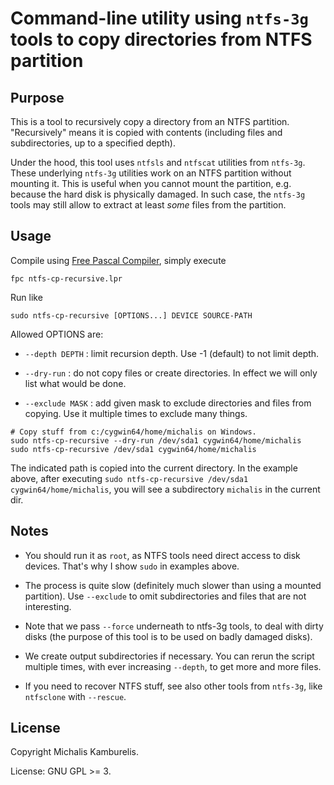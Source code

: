 # Command-line utility using `ntfs-3g` tools to copy directories from NTFS partition

## Purpose

This is a tool to recursively copy a directory from an NTFS partition. "Recursively" means it is copied with contents (including files and subdirectories, up to a specified depth).

Under the hood, this tool uses `ntfsls` and `ntfscat` utilities from `ntfs-3g`. These underlying `ntfs-3g` utilities work on an NTFS partition without mounting it. This is useful when you cannot mount the partition, e.g. because the hard disk is physically damaged. In such case, the `ntfs-3g` tools may still allow to extract at least *some* files from the partition.

## Usage

Compile using [Free Pascal Compiler](https://www.freepascal.org/), simply execute

```
fpc ntfs-cp-recursive.lpr
```

Run like

```
sudo ntfs-cp-recursive [OPTIONS...] DEVICE SOURCE-PATH
```

Allowed OPTIONS are:

* `--depth DEPTH` : limit recursion depth. Use -1 (default) to not limit depth.

* `--dry-run` : do not copy files or create directories. In effect we will only list what would be done.

* `--exclude MASK` : add given mask to exclude directories and files from copying. Use it multiple times to exclude many things.

```
# Copy stuff from c:/cygwin64/home/michalis on Windows.
sudo ntfs-cp-recursive --dry-run /dev/sda1 cygwin64/home/michalis
sudo ntfs-cp-recursive /dev/sda1 cygwin64/home/michalis
```

The indicated path is copied into the current directory. In the example above, after executing `sudo ntfs-cp-recursive /dev/sda1 cygwin64/home/michalis`, you will see a subdirectory `michalis` in the current dir.

## Notes

* You should run it as `root`, as NTFS tools need direct access to disk devices. That's why I show `sudo` in examples above.

* The process is quite slow (definitely much slower than using a mounted partition). Use `--exclude` to omit subdirectories and files that are not interesting.

* Note that we pass `--force` underneath to ntfs-3g tools, to deal with dirty disks (the purpose of this tool is to be used on badly damaged disks).

* We create output subdirectories if necessary. You can rerun the script multiple times, with ever increasing `--depth`, to get more and more files.

* If you need to recover NTFS stuff, see also other tools from `ntfs-3g`, like `ntfsclone` with `--rescue`.

## License

Copyright Michalis Kamburelis.

License: GNU GPL >= 3.
